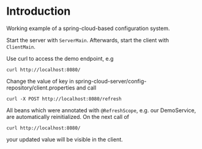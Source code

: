 # Introduction

Working example of a spring-cloud-based configuration system.

Start the server with ```ServerMain```. Afterwards, start the client with ```ClientMain```.

Use curl to access the demo endpoint, e.g 

    curl http://localhost:8080/
    
Change the value of key in spring-cloud-server/config-repository/client.properties and call

    curl -X POST http://localhost:8080/refresh
    
All beans which were annotated with ```@RefreshScope```, e.g. our DemoService, are automatically reinitialized. 
On the next call of
  
    curl http://localhost:8080/
    
your updated value will be visible in the client.    


